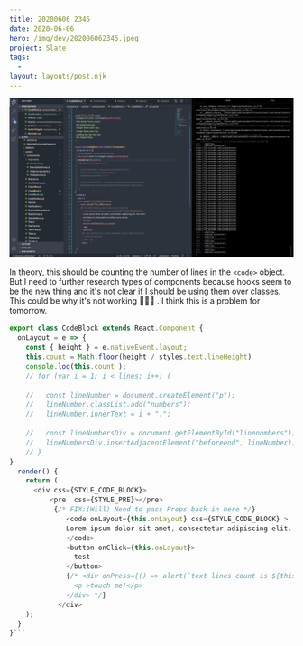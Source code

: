 ```yaml
---
title: 20200606 2345
date: 2020-06-06
hero: /img/dev/202006062345.jpeg
project: Slate
tags:
  -
layout: layouts/post.njk
---
```


![WIP Screenshot from 202006062345](/img/dev/202006062345.jpeg)

In theory, this should be counting the number of lines in the `<code>` object. But I need to further research types of components because hooks seem to be the new thing and it's not clear if I should be using them over classes. This could be why it's not working 🤷🏻‍♂️ . I think this is a problem for tomorrow.

````javascript
export class CodeBlock extends React.Component {
  onLayout = e => {
    const { height } = e.nativeEvent.layout;
    this.count = Math.floor(height / styles.text.lineHeight)
    console.log(this.count );
    // for (var i = 1; i < lines; i++) {

    //   const lineNumber = document.createElement("p");
    //   lineNumber.classList.add("numbers");
    //   lineNumber.innerText = i + ".";

    //   const lineNumbersDiv = document.getElementById("linenumbers");
    //   lineNumbersDiv.insertAdjacentElement("beforeend", lineNumber);
    // }
}
  render() {
    return (
      <div css={STYLE_CODE_BLOCK}>
          <pre  css={STYLE_PRE}></pre>
           {/* FIX:(Will) Need to pass Props back in here */}
              <code onLayout={this.onLayout} css={STYLE_CODE_BLOCK} >
              Lorem ipsum dolor sit amet, consectetur adipiscing elit. Hoc enim constituto in philosophia constituta sunt omnia.
              </code>
              <button onClick={this.onLayout}>
                test
              </button>
              {/* <div onPress={() => alert(`text lines count is ${this.count}`)}>
                <p >touch me!</p>
              </div> */}
            </div>
    );
  }
}```
````

